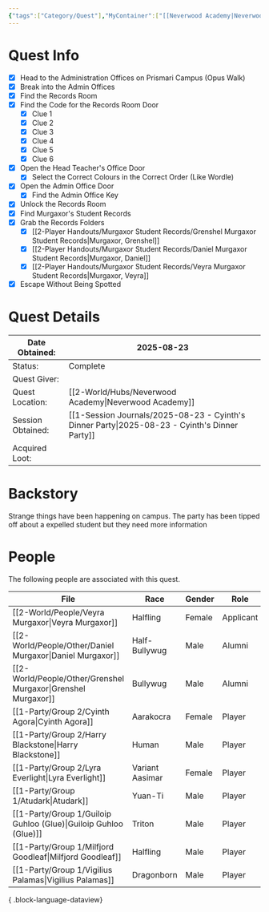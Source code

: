 ```yaml
---
{"tags":["Category/Quest"],"MyContainer":["[[Neverwood Academy|Neverwood Academy]]","[[2-World/Places/Prismari Campus.md|Prismari Campus]]"],"MyCategory":null,"image":"Template_Quest_Placeholder.png","obsidianUIMode":"preview","questObtained":"2025-08-23","questStatus":"Complete","questGiver":null,"questLocationObtained":"[[Neverwood Academy|Neverwood Academy]]","questSessionObtained":"[[1-Session Journals/2025-08-23 - Cyinth's Dinner Party.md|2025-08-23 - Cyinth's Dinner Party]]","questNotes":null,"questLootAvail":null,"questLookEarned":null,"NoteIcon":"quest","dg-publish":true,"dg-path":"World/Quests/Heist the Records Room.md","permalink":"/world/quests/heist-the-records-room/","dgPassFrontmatter":true,"updated":"2025-10-04T00:43:28.000+01:00"}
---
```




# Quest Info

- [x] Head to the Administration Offices on Prismari Campus (Opus Walk)
- [x] Break into the Admin Offices
- [x] Find the Records Room
- [x] Find the Code for the Records Room Door
	- [x] Clue 1
	- [x] Clue 2
	- [x] Clue 3
	- [x] Clue 4
	- [x] Clue 5
	- [x] Clue 6
- [x] Open the Head Teacher's Office Door
	- [x] Select the Correct Colours in the Correct Order (Like Wordle)
- [x] Open the Admin Office Door
	- [x] Find the Admin Office Key
- [x] Unlock the Records Room
- [x] Find Murgaxor's Student Records
- [x] Grab the Records Folders
	- [x] [[2-Player Handouts/Murgaxor Student Records/Grenshel Murgaxor Student Records\|Murgaxor, Grenshel]]
	- [x] [[2-Player Handouts/Murgaxor Student Records/Daniel Murgaxor Student Records\|Murgaxor, Daniel]]
	- [x] [[2-Player Handouts/Murgaxor Student Records/Veyra Murgaxor Student Records\|Murgaxor, Veyra]]
- [x] Escape Without Being Spotted
# Quest Details



| Date Obtained:    | 2025-08-23                             |
| ----------------- | -------------------------------------- |
| Status:           | Complete                               |
| Quest Giver:      |                                        |
| Quest Location:   | [[2-World/Hubs/Neverwood Academy\|Neverwood Academy]]                  |
| Session Obtained: | [[1-Session Journals/2025-08-23 - Cyinth's Dinner Party\|2025-08-23 - Cyinth's Dinner Party]] |
| Acquired Loot:    |                                        |


# Backstory

Strange things have been happening on campus. The party has been tipped off about a expelled student but they need more information


# People

The following people are associated with this quest.

| File                                                                | Race            | Gender | Role      |
| ------------------------------------------------------------------- | --------------- | ------ | --------- |
| [[2-World/People/Veyra Murgaxor\|Veyra Murgaxor]]                | Halfling        | Female | Applicant |
| [[2-World/People/Other/Daniel Murgaxor\|Daniel Murgaxor]]        | Half-Bullywug   | Male   | Alumni    |
| [[2-World/People/Other/Grenshel Murgaxor\|Grenshel Murgaxor]]    | Bullywug        | Male   | Alumni    |
| [[1-Party/Group 2/Cyinth Agora\|Cyinth Agora]]                   | Aarakocra       | Female | Player    |
| [[1-Party/Group 2/Harry Blackstone\|Harry Blackstone]]           | Human           | Male   | Player    |
| [[1-Party/Group 2/Lyra Everlight\|Lyra Everlight]]               | Variant Aasimar | Female | Player    |
| [[1-Party/Group 1/Atudark\|Atudark]]                             | Yuan-Ti         | Male   | Player    |
| [[1-Party/Group 1/Guiloip Guhloo (Glue)\|Guiloip Guhloo (Glue)]] | Triton          | Male   | Player    |
| [[1-Party/Group 1/Milfjord Goodleaf\|Milfjord Goodleaf]]         | Halfling        | Male   | Player    |
| [[1-Party/Group 1/Vigilius Palamas\|Vigilius Palamas]]           | Dragonborn      | Male   | Player    |

{ .block-language-dataview}
